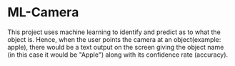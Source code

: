 # ML-Camera

This project uses machine learning to identify and predict as to what the object is. Hence, when the user points the camera at 
an object(example: apple), there would be a text output on the screen giving the object name (in this case it would be "Apple")
along with its confidence rate (accuracy).
